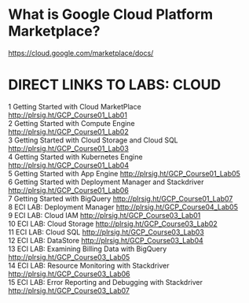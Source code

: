 # What is Google Cloud Platform Marketplace?
https://cloud.google.com/marketplace/docs/

# DIRECT LINKS TO LABS: CLOUD<br>
1
Getting Started with Cloud MarketPlace
http://plrsig.ht/GCP_Course01_Lab01<br>
2
Getting Started with Compute Engine
http://plrsig.ht/GCP_Course01_Lab02<br>
3
Getting Started with Cloud Storage and Cloud SQL
<a href="http://plrsig.ht/GCP_Course01_Lab03" target="Blank">
  http://plrsig.ht/GCP_Course01_Lab03 
</a><br>
4
Getting Started with Kubernetes Engine
http://plrsig.ht/GCP_Course01_Lab04<br>
5
Getting Started with App Engine
http://plrsig.ht/GCP_Course01_Lab05<br>
6
Getting Started with Deployment Manager and
Stackdriver
http://plrsig.ht/GCP_Course01_Lab06<br>
7
Getting Started with BigQuery
http://plrsig.ht/GCP_Course01_Lab07<br>
8
ECI LAB: Deployment Manager
http://plrsig.ht/GCP_Course04_Lab05<br>
9
ECI LAB: Cloud IAM
http://plrsig.ht/GCP_Course03_Lab01<br>
10
ECI LAB: Cloud Storage
http://plrsig.ht/GCP_Course03_Lab02<br>
11
ECI LAB: Cloud SQL
http://plrsig.ht/GCP_Course03_Lab03<br>
12
ECI LAB: DataStore
http://plrsig.ht/GCP_Course03_Lab04<br>
13
ECI LAB: Examining Billing Data with BigQuery
http://plrsig.ht/GCP_Course03_Lab05<br>
14
ECI LAB: Resource Monitoring with Stackdriver
http://plrsig.ht/GCP_Course03_Lab06<br>
15
ECI LAB: Error Reporting and Debugging with
Stackdriver
http://plrsig.ht/GCP_Course03_Lab07<br>
